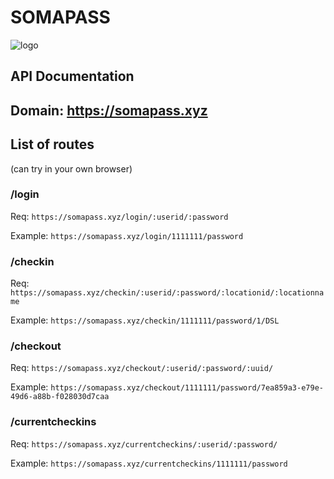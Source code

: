 # SOMAPASS
![logo](https://github.com/kairanskrr/1d-test/blob/main/somapasslogo.png?raw=true)
## API Documentation

## Domain: https://somapass.xyz


## List of routes
 (can try in your own browser)

### /login
Req: `https://somapass.xyz/login/:userid/:password`

Example: `https://somapass.xyz/login/1111111/password`

### /checkin

Req: `https://somapass.xyz/checkin/:userid/:password/:locationid/:locationname`

Example: `https://somapass.xyz/checkin/1111111/password/1/DSL`

### /checkout

Req: `https://somapass.xyz/checkout/:userid/:password/:uuid/`

Example: `https://somapass.xyz/checkout/1111111/password/7ea859a3-e79e-49d6-a88b-f028030d7caa`

### /currentcheckins

Req: `https://somapass.xyz/currentcheckins/:userid/:password/`

Example: `https://somapass.xyz/currentcheckins/1111111/password`

